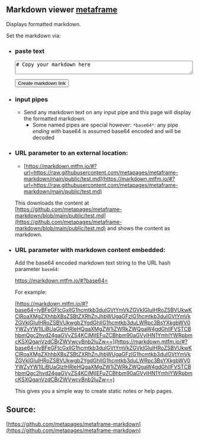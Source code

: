 ## Markdown viewer [metaframe](https://metapages.org/)

Displays formatted markdown.

Set the markdown via:

  - ### paste text
    <textarea id="textbox" style="width:100%"># Copy your markdown here</textarea>
    <button onclick='(function(){
			const markdownText = document.getElementById("textbox").value;
			const link = "https://markdown.mtfm.io/#?base64=" + window.btoa(encodeURIComponent(markdownText));
			document.getElementById("embedlink").innerHTML = "<a href=\"" + link + "\">" + link + "</a>";
		})();'>Create markdown link</button>
	<div id="embedlink"></div>
  - ### input pipes
    - Send any markdown text on any input pipe and this page will display the formatted markdown.
      - Some named pipes are special however:
		`*base64*`: any pipe *ending with* base64 is assumed base64 encoded and will be decoded
  - ### URL parameter to an external location:
    - [https://markdown.mtfm.io/#?url=https://raw.githubusercontent.com/metapages/metaframe-markdown/main/public/test.md](https://markdown.mtfm.io/#?url=https://raw.githubusercontent.com/metapages/metaframe-markdown/main/public/test.md)

	This downloads the content at [https://github.com/metapages/metaframe-markdown/blob/main/public/test.md](https://github.com/metapages/metaframe-markdown/blob/main/public/test.md) and shows the content as markdown.
  - ### URL parameter with markdown content embedded:

	Add the base64 encoded markdown text string to the URL hash parameter `base64`:

	https://markdown.mtfm.io/#?base64=<base64 encoded markdown>

	For example:

	[https://markdown.mtfm.io/#?base64=IyBFeGFtcGxlIG1hcmtkb3duIGVtYmVkZGVkIGluIHRoZSBVUkwKClRoaXMgZXhhbXBsZSBtZXRhZnJhbWUgaGFzIG1hcmtkb3duIGVtYmVkZGVkIGluIHRoZSBVUkwgb2YgdGhlIG1hcmtkb3duLWRpc3BsYXkgbWV0YWZyYW1lLiBUaGlzIHRleHQgaXMgZW1iZWRkZWQgaW4gdGhlIFVSTCBhbmQgc2hvd24gaGVyZS4KCiMjIEFuZCBhbm90aGVyIHN1YmhlYWRpbmcKSXQganVzdCBrZWVwcyBnb2luZw==](https://markdown.mtfm.io/#?base64=IyBFeGFtcGxlIG1hcmtkb3duIGVtYmVkZGVkIGluIHRoZSBVUkwKClRoaXMgZXhhbXBsZSBtZXRhZnJhbWUgaGFzIG1hcmtkb3duIGVtYmVkZGVkIGluIHRoZSBVUkwgb2YgdGhlIG1hcmtkb3duLWRpc3BsYXkgbWV0YWZyYW1lLiBUaGlzIHRleHQgaXMgZW1iZWRkZWQgaW4gdGhlIFVSTCBhbmQgc2hvd24gaGVyZS4KCiMjIEFuZCBhbm90aGVyIHN1YmhlYWRpbmcKSXQganVzdCBrZWVwcyBnb2luZw==)

	This gives you a simple way to create static notes or help pages.

## Source:

[https://github.com/metapages/metaframe-markdown](https://github.com/metapages/metaframe-markdown)
